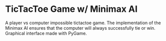 # TicTacToe Game w/ Minimax AI

A player vs computer impossible tictactoe game. The implementation of the Minimax AI ensures that the computer will always successfully tie or win. Graphical interface made with PyGame.



